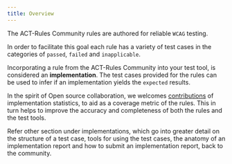 ```yaml
---
title: Overview
---
```


The ACT-Rules Community rules are authored for reliable `WCAG` testing.

In order to facilitate this goal each rule has a variety of test cases in the categories of `passed`, `failed` and `inapplicable`.

Incorporating a rule from the ACT-Rules Community into your test tool, is considered an **implementation**. The test cases provided for the rules can be used to infer if an implementation yields the `expected` results.

In the spirit of Open source collaboration, we welcomes [contributions](/pages/contribute) of implementation statistics, to aid as a coverage metric of the rules. This in turn helps to improve the accuracy and completeness of both the rules and the test tools.

Refer other section under implementations, which go into greater detail on the structure of a test case, tools for using the test cases, the anatomy of an implementation report and how to submit an implementation report, back to the community.
